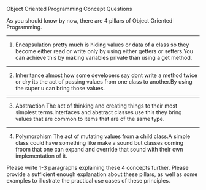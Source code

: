 Object Oriented Programming Concept Questions

As you should know by now, there are 4 pillars of Object Oriented Programming.

********************
1. Encapsulation
    pretty much is hiding values or data of a class so they become either read or write only by using either getters or setters.You can achieve this by making variables private than using a get method.







********************
2. Inheritance
    almost how some developers say dont write a method twice or dry its the act of passing values from one class to another.By using the super u can bring those values.







********************
3. Abstraction
    The act of thinking and creating things to their most simplest terms.Interfaces and abstract classes use this they bring values that are common to items that are of the same type.







********************
4. Polymorphism
   The act of mutating values from a child class.A simple class could have something like make a sound but classes coming froom that one can expand and override that sound with their own implementation of it.






Please write 1-3 paragraphs explaining these 4 concepts further.  Please provide a sufficient enough explanation about these pillars, as well as some examples to illustrate the practical use cases of these principles.  



